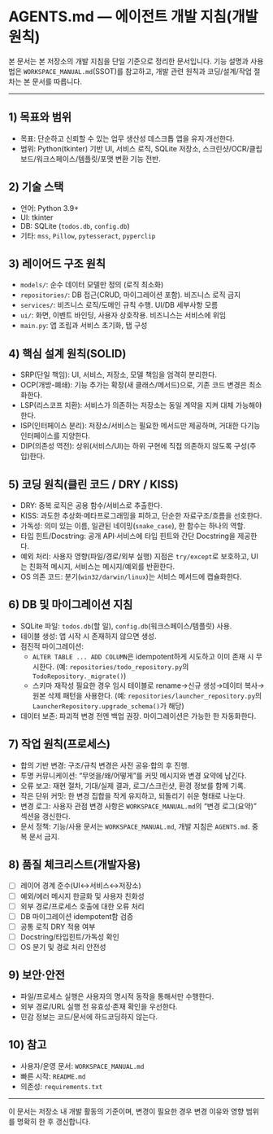 # AGENTS.md — 에이전트 개발 지침(개발 원칙)

본 문서는 본 저장소의 개발 지침을 단일 기준으로 정리한 문서입니다. 기능 설명과 사용법은 `WORKSPACE_MANUAL.md`(SSOT)를 참고하고, 개발 관련 원칙과 코딩/설계/작업 절차는 본 문서를 따릅니다.

---

## 1) 목표와 범위
- 목표: 단순하고 신뢰할 수 있는 업무 생산성 데스크톱 앱을 유지·개선한다.
- 범위: Python(tkinter) 기반 UI, 서비스 로직, SQLite 저장소, 스크린샷/OCR/클립보드/워크스페이스/템플릿/포맷 변환 기능 전반.

## 2) 기술 스택
- 언어: Python 3.9+
- UI: tkinter
- DB: SQLite (`todos.db`, `config.db`)
- 기타: `mss`, `Pillow`, `pytesseract`, `pyperclip`

## 3) 레이어드 구조 원칙
- `models/`: 순수 데이터 모델만 정의 (로직 최소화)
- `repositories/`: DB 접근(CRUD, 마이그레이션 포함). 비즈니스 로직 금지
- `services/`: 비즈니스 로직/도메인 규칙 수행. UI/DB 세부사항 모름
- `ui/`: 화면, 이벤트 바인딩, 사용자 상호작용. 비즈니스는 서비스에 위임
- `main.py`: 앱 조립과 서비스 초기화, 탭 구성

## 4) 핵심 설계 원칙(SOLID)
- SRP(단일 책임): UI, 서비스, 저장소, 모델 책임을 엄격히 분리한다.
- OCP(개방-폐쇄): 기능 추가는 확장(새 클래스/메서드)으로, 기존 코드 변경은 최소화한다.
- LSP(리스코프 치환): 서비스가 의존하는 저장소는 동일 계약을 지켜 대체 가능해야 한다.
- ISP(인터페이스 분리): 저장소/서비스는 필요한 메서드만 제공하며, 거대한 다기능 인터페이스를 지양한다.
- DIP(의존성 역전): 상위(서비스/UI)는 하위 구현에 직접 의존하지 않도록 구성(주입)한다.

## 5) 코딩 원칙(클린 코드 / DRY / KISS)
- DRY: 중복 로직은 공용 함수/서비스로 추출한다.
- KISS: 과도한 추상화·메타프로그래밍을 피하고, 단순한 자료구조/흐름을 선호한다.
- 가독성: 의미 있는 이름, 일관된 네이밍(`snake_case`), 한 함수는 하나의 역할.
- 타입 힌트/Docstring: 공개 API·서비스에 타입 힌트와 간단 Docstring을 제공한다.
- 예외 처리: 사용자 영향(파일/경로/외부 실행) 지점은 `try/except`로 보호하고, UI는 친화적 메시지, 서비스는 메시지/예외를 반환한다.
- OS 의존 코드: 분기(`win32/darwin/linux`)는 서비스 메서드에 캡슐화한다.

## 6) DB 및 마이그레이션 지침
- SQLite 파일: `todos.db`(할 일), `config.db`(워크스페이스/템플릿) 사용.
- 테이블 생성: 앱 시작 시 존재하지 않으면 생성.
- 점진적 마이그레이션: 
  - `ALTER TABLE ... ADD COLUMN`은 idempotent하게 시도하고 이미 존재 시 무시한다. (예: `repositories/todo_repository.py`의 `TodoRepository._migrate()`)
  - 스키마 재작성 필요한 경우 임시 테이블로 rename→신규 생성→데이터 복사→원본 삭제 패턴을 사용한다. (예: `repositories/launcher_repository.py`의 `LauncherRepository.upgrade_schema()`가 해당)
- 데이터 보존: 파괴적 변경 전엔 백업 권장. 마이그레이션은 가능한 한 자동화한다.

## 7) 작업 원칙(프로세스)
- 합의 기반 변경: 구조/규칙 변경은 사전 공유·합의 후 진행.
- 투명 커뮤니케이션: “무엇을/왜/어떻게”를 커밋 메시지와 변경 요약에 남긴다.
- 오류 보고: 재현 절차, 기대/실제 결과, 로그/스크린샷, 환경 정보를 함께 기록.
- 작은 단위 커밋: 한 변경 집합을 작게 유지하고, 되돌리기 쉬운 형태로 나눈다.
- 변경 로그: 사용자 관점 변경 사항은 `WORKSPACE_MANUAL.md`의 “변경 로그(요약)” 섹션을 갱신한다.
- 문서 정책: 기능/사용 문서는 `WORKSPACE_MANUAL.md`, 개발 지침은 `AGENTS.md`. 중복 문서 금지.

## 8) 품질 체크리스트(개발자용)
- [ ] 레이어 경계 준수(UI↔서비스↔저장소)
- [ ] 예외/에러 메시지 한글화 및 사용자 친화성
- [ ] 외부 경로/프로세스 호출에 대한 오류 처리
- [ ] DB 마이그레이션 idempotent함 검증
- [ ] 공통 로직 DRY 적용 여부
- [ ] Docstring/타입힌트/가독성 확인
- [ ] OS 분기 및 경로 처리 안전성

## 9) 보안·안전
- 파일/프로세스 실행은 사용자의 명시적 동작을 통해서만 수행한다.
- 외부 경로/URL 실행 전 유효성·존재 확인을 우선한다.
- 민감 정보는 코드/문서에 하드코딩하지 않는다.

## 10) 참고
- 사용자/운영 문서: `WORKSPACE_MANUAL.md`
- 빠른 시작: `README.md`
- 의존성: `requirements.txt`

---

이 문서는 저장소 내 개발 활동의 기준이며, 변경이 필요한 경우 변경 이유와 영향 범위를 명확히 한 후 갱신합니다.
